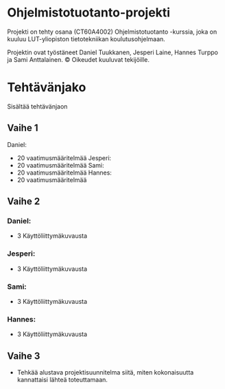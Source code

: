 # Ohjelmistotuotanto-projekti
Projekti on tehty osana (CT60A4002) Ohjelmistotuotanto -kurssia, joka on kuuluu LUT-yliopiston tietotekniikan koulutusohjelmaan.

Projektin ovat työstäneet Daniel Tuukkanen, Jesperi Laine, Hannes Turppo ja Sami Anttalainen. © Oikeudet kuuluvat tekijöille.

# Tehtävänjako
Sisältää tehtävänjaon

## Vaihe 1
Daniel:
* 20 vaatimusmääritelmää
Jesperi:
* 20 vaatimusmääritelmää
Sami:
* 20 vaatimusmääritelmää
Hannes:
* 20 vaatimusmääritelmää

## Vaihe 2
### Daniel:
* 3 Käyttöliittymäkuvausta
### Jesperi:
* 3 Käyttöliittymäkuvausta
### Sami:
* 3 Käyttöliittymäkuvausta
### Hannes:
* 3 Käyttöliittymäkuvausta

## Vaihe 3
* Tehkää alustava projektisuunnitelma siitä, miten kokonaisuutta kannattaisi lähteä toteuttamaan.
